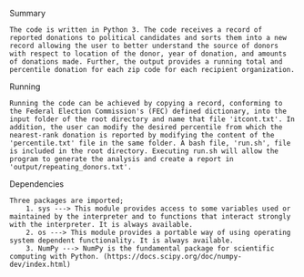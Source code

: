 Summary

	The code is written in Python 3. The code receives a record of reported donations to political candidates and sorts them into a new record allowing the user to better understand the source of donors with respect to location of the donor, year of donation, and amounts of donations made. Further, the output provides a running total and percentile donation for each zip code for each recipient organization. 


Running

	Running the code can be achieved by copying a record, conforming to the Federal Election Commission's (FEC) defined dictionary, into the input folder of the root directory and name that file 'itcont.txt'. In addition, the user can modify the desired percentile from which the nearest-rank donation is reported by modifying the content of the 'percentile.txt' file in the same folder. A bash file, 'run.sh', file is included in the root directory. Executing run.sh will allow the program to generate the analysis and create a report in 'output/repeating_donors.txt'.


Dependencies

	Three packages are imported;
		1. sys ---> This module provides access to some variables used or maintained by the interpreter and to functions that interact strongly with the interpreter. It is always available.
		2. os ---> This module provides a portable way of using operating system dependent functionality. It is always available.
		3. NumPy ---> NumPy is the fundamental package for scientific computing with Python. (https://docs.scipy.org/doc/numpy-dev/index.html)
